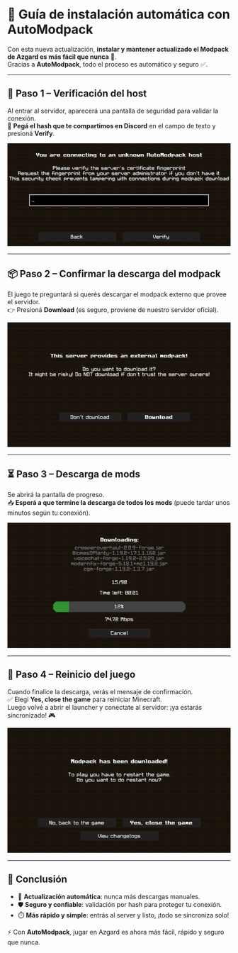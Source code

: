 # 🚀 Guía de instalación automática con AutoModpack

Con esta nueva actualización, **instalar y mantener actualizado el Modpack de Azgard es más fácil que nunca** 🎉.  
Gracias a **AutoModpack**, todo el proceso es automático y seguro ✅.

---

## 🔑 Paso 1 – Verificación del host
Al entrar al servidor, aparecerá una pantalla de seguridad para validar la conexión.  
📌 **Pegá el hash que te compartimos en Discord** en el campo de texto y presioná **Verify**.

![Paso 1 – Verificación del hash](images/paso1.png)

---

## 📦 Paso 2 – Confirmar la descarga del modpack
El juego te preguntará si querés descargar el modpack externo que provee el servidor.  
👉 Presioná **Download** (es seguro, proviene de nuestro servidor oficial).

![Paso 2 – Confirmación de descarga](images/paso2.png)

---

## ⏳ Paso 3 – Descarga de mods
Se abrirá la pantalla de progreso.  
📥 **Esperá a que termine la descarga de todos los mods** (puede tardar unos minutos según tu conexión).

![Paso 3 – Descargando mods](images/paso3.png)

---

## 🔄 Paso 4 – Reinicio del juego
Cuando finalice la descarga, verás el mensaje de confirmación.  
✅ Elegí **Yes, close the game** para reiniciar Minecraft.  
Luego volvé a abrir el launcher y conectate al servidor: ¡ya estarás sincronizado! 🎮

![Paso 4 – Reinicio después de la descarga](images/paso4.png)

---

## 🎯 Conclusión
- 🔄 **Actualización automática**: nunca más descargas manuales.  
- 🛡️ **Seguro y confiable**: validación por hash para proteger tu conexión.  
- ⏱️ **Más rápido y simple**: entrás al server y listo, ¡todo se sincroniza solo!  

⚡ Con **AutoModpack**, jugar en Azgard es ahora más fácil, rápido y seguro que nunca.  
